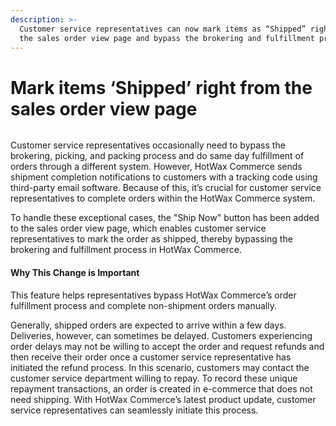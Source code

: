 ```yaml
---
description: >-
  Customer service representatives can now mark items as “Shipped” right from
  the sales order view page and bypass the brokering and fulfillment process.
---
```


# Mark items ‘Shipped’ right from the sales order view page

<figure><img src="https://www.hotwax.co/hubfs/Product%20Updates%20and%20Release%20Notes/2022/June%202022/Product%20Updates/Feature%20Image/Mark%20items%20%E2%80%98Shipped%E2%80%99%20right%20from%20the%20sales%20order%20view%20page.png" alt=""><figcaption></figcaption></figure>

&#x20;

Customer service representatives occasionally need to bypass the brokering, picking, and packing process and do same day fulfillment of orders through a different system. However, HotWax Commerce sends shipment completion notifications to customers with a tracking code using third-party email software. Because of this, it’s crucial for customer service representatives to complete orders within the HotWax Commerce system.&#x20;

To handle these exceptional cases, the "Ship Now" button has been added to the sales order view page, which enables customer service representatives to mark the order as shipped, thereby bypassing the brokering and fulfillment process in HotWax Commerce.

#### **Why This Change is Important**

This feature helps representatives bypass HotWax Commerce’s order fulfillment process and complete non-shipment orders manually.&#x20;

Generally, shipped orders are expected to arrive within a few days. Deliveries, however, can sometimes be delayed. Customers experiencing order delays may not be willing to accept the order and request refunds and then receive their order once a customer service representative has initiated the refund process. In this scenario, customers may contact the customer service department willing to repay. To record these unique repayment transactions, an order is created in e-commerce that does not need shipping. With HotWax Commerce’s latest product update, customer service representatives can seamlessly initiate this process.
